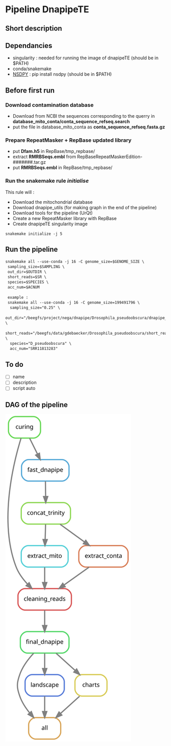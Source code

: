# Pipeline DnapipeTE
## Short description

## Dependancies
- singularity : needed for running the image of dnapipeTE (should be in $PATH)
- conda/snakemake
- [NSDPY](https://github.com/ElsevierSoftwareX/SOFTX-D-21-00195) : pip install nsdpy (should be in $PATH)

## Before first run

### Download contamination database
- Download from NCBI the sequences corresponding to the querry in **database_mito_conta/conta_sequence_refseq.search**
- put the file in database_mito_conta as **conta_sequence_refseq.fasta.gz**

### Prepare RepeatMasker + RepBase updated library
- put **Dfam.h5** in RepBase/tmp_repbase/
- extract **RMRBSeqs.embl** from RepBaseRepeatMaskerEdition-#######.tar.gz
- put **RMRBSeqs.embl** in RepBase/tmp_repbase/

### Run the snakemake rule *initialise*
This rule will :
- Download the mitochondrial database
- Download dnapipe_utils (for making graph in the end of the pipeline)
- Download tools for the pipeline (UrQt)
- Create a new RepeatMasker library with RepBase
- Create dnapipeTE singularity image 
```
snakemake initialize -j 5
```
## Run the pipeline 
```
snakemake all --use-conda -j 16 -C genome_size=$GENOME_SIZE \
 sampling_size=$SAMPLING \
 out_dir=$OUTDIR \
 short_reads=$SR \
 species=$SPECIES \
 acc_num=$ACNUM

 example :
 snakemake all --use-conda -j 16 -C genome_size=199491796 \
  sampling_size="0.25" \
  out_dir="/beegfs/project/nega/dnapipe/Drosophila_pseudoobscura/dnapipe_025" \
  short_reads="/beegfs/data/gdebaecker/Drosophila_pseudoobscura/short_reads/SRR11813283_1.fastq.gz" \
  species="D_pseudoobscura" \ 
  acc_num="SRR11813283"
```

## To do
- [ ] name
- [ ] description
- [ ] script auto 

## DAG of the pipeline
![dag.svg](dag.svg)